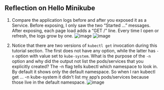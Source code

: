 ## Reflection on Hello Minikube
1. Compare the application logs before and after you exposed it as a Service.
   Before exposing, I only saw the two “Started …” messages. After exposing, each page load adds a “GET /” line. Every time I open or refresh, the logs grow by one.
![image](https://github.com/user-attachments/assets/5be0aa96-2ab6-46d2-96ba-f044202fda40)
![image](https://github.com/user-attachments/assets/0628f4e5-37bd-4fbc-80dd-a4b9186a6393)

3.  Notice that there are two versions of `kubectl get` invocation during this tutorial section. The first does not have any option, while the latter has `-n` option with value set to
`kube-system`. What is the purpose of the `-n` option and why did the output not list the pods/services that you
explicitly created? The -n flag tells kubectl which namespace to look in. By default it shows only the default namespace. So when I ran kubectl get … -n kube-system it didn’t list my app’s pods/services because those live in the default namespace.
![image](https://github.com/user-attachments/assets/7ec19aa6-d107-49a3-8209-21f62a412385)
